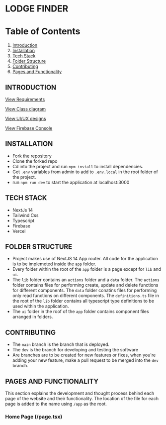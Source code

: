 # LODGE FINDER

# Table of Contents

1. [Introduction](#tech-stack)
2. [Installation](#installation)
3. [Tech Stack](#tech-stack)
4. [Folder Structure](#folder-structure)
5. [Contributing](#contributing)
6. [Pages and Functionality](#pages-and-functionality)

## INTRODUCTION

[View Requirements](https://docs.google.com/document/d/1_4L2BFDoz68iInp3L81OQj9m-KlrqCPl7jyOyHZxbO0/edit?usp=drive_link)

[View Class diagram](https://drive.google.com/file/d/1NNoc0cHni--XfAeFldqm5FeaACSOUI9m/view?usp=drive_link)

[View UI/UX designs](https://www.figma.com/file/7vCCfwrJ0rINHXtVy2hq3B/Lodge-Finders?type=design&node-id=0%3A1&mode=design&t=WbeP2RSXLlLkXLwv-1)

[View Firebase Console](https://console.firebase.google.com/u/0/project/lodge-finder-29c48/overview)

## INSTALLATION

- Fork the repository
- Clone the forked repo
- Cd into the project and run `npm install` to install dependencies.
- Get `.env` variables from admin to add to `.env.local` in the root folder of the project.
- run `npm run dev` to start the application at localhost:3000

## TECH STACK

- NextJs 14
- Tailwind Css
- Typescript
- Firebase
- Vercel

## FOLDER STRUCTURE

- Project makes use of NextJS 14 App router. All code for the application is to be implemeted inside the `app` folder.
- Every folder within the root of the `app` folder is a page except for `lib` and `ui`.
- The `lib` folder contains an `actions` folder and a `data` folder. The `actions` folder contains files for performing create, update and delete functions for different components. The `data` folder conatins files for performing only read functions on different components. The `definitions.ts` file in the root of the `lib` folder contains all typescript type definitions to be used within the application.
- The `ui` folder in the roof of the `app` folder contains component files arranged in folders.

## CONTRIBUTING

- The `main` branch is the branch that is deployed.
- The `dev` is the branch for developing and testing the software
- Are branches are to be created for new features or fixes, when you're adding your new feature, make a pull request to be merged into the `dev` branch.

## PAGES AND FUNCTIONALITY

This section explains the development and thought process behind each page of the website and their functionality. The location of the file for each page is added to the name using `/app` as the root.

### Home Page (/page.tsx)
